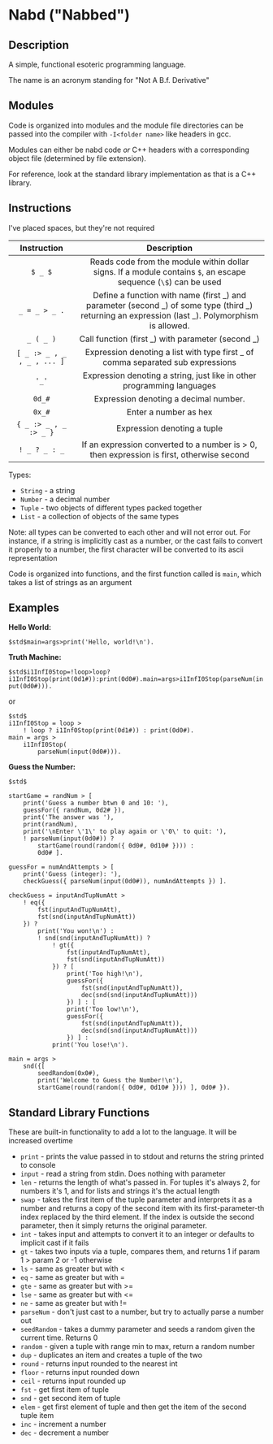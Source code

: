 # Nabd ("Nabbed")

## Description

A simple, functional esoteric programming language.

The name is an acronym standing for "Not A B.f. Derivative"

## Modules

Code is organized into modules and the module file directories can be passed into the compiler with `-I<folder name>` like headers in gcc.

Modules can either be nabd code *or* C++ headers with a corresponding object file (determined by file extension).

For reference, look at the standard library implementation as that is a C++ library.

## Instructions

I've placed spaces, but they're not required

| Instruction | Description |
|:-:|:-:|
| `$ _ $` | Reads code from the module within dollar signs. If a module contains `$`, an escape sequence (`\$`) can be used |
| `_ = _ > _ .` | Define a function with name (first \_) and parameter (second \_) of some type (third \_) returning an expression (last \_). Polymorphism is allowed. |
| `_ ( _ )` | Call function (first \_) with parameter (second \_) |
| `[ _ :> _ , _ , _ , ... ]` | Expression denoting a list with type first \_ of comma separated sub expressions |
| `'_'` | Expression denoting a string, just like in other programming languages |
| `0d_#` | Expression denoting a decimal number. |
| `0x_#` | Enter a number as hex |
| `{ _ :> _ , _ :> _ }` | Expression denoting a tuple |
| `! _ ? _ : _` | If an expression converted to a number is > 0, then expression is first, otherwise second

Types:
 - `String` - a string
 - `Number` - a decimal number
 - `Tuple` - two objects of different types packed together
 - `List` - a collection of objects of the same types

Note: all types can be converted to each other and will not error out. For instance, if a string is implicitly cast as a number, or the cast fails to convert it properly to a number, the first character will be converted to its ascii representation

Code is organized into functions, and the first function called is `main`, which takes a list of strings as an argument

## Examples

__Hello World:__

`$std$main=args>print('Hello, world!\n').`

__Truth Machine:__

`$std$i1InfI0Stop=!loop>loop?i1InfI0Stop(print(0d1#)):print(0d0#).main=args>i1InfI0Stop(parseNum(input(0d0#))).`

or

```
$std$
i1InfI0Stop = loop >
    ! loop ? i1Inf0Stop(print(0d1#)) : print(0d0#).
main = args >
    i1InfI0Stop(
        parseNum(input(0d0#))).
```

__Guess the Number:__

```
$std$

startGame = randNum > [
    print('Guess a number btwn 0 and 10: '),
    guessFor({ randNum, 0d2# }),
    print('The answer was '),
    print(randNum),
    print('\nEnter \'1\' to play again or \'0\' to quit: '),
    ! parseNum(input(0d0#)) ?
        startGame(round(random({ 0d0#, 0d10# }))) :
        0d0# ].

guessFor = numAndAttempts > [
    print('Guess (integer): '),
    checkGuess({ parseNum(input(0d0#)), numAndAttempts }) ].

checkGuess = inputAndTupNumAtt >
    ! eq({
        fst(inputAndTupNumAtt),
        fst(snd(inputAndTupNumAtt)) 
    }) ?
        print('You won!\n') :
        ! snd(snd(inputAndTupNumAtt)) ?
            ! gt({
                fst(inputAndTupNumAtt),
                fst(snd(inputAndTupNumAtt))
            }) ? [
                print('Too high!\n'),
                guessFor({
                    fst(snd(inputAndTupNumAtt)),
                    dec(snd(snd(inputAndTupNumAtt)))
                }) ] : [
                print('Too low!\n'),
                guessFor({
                    fst(snd(inputAndTupNumAtt)),
                    dec(snd(snd(inputAndTupNumAtt)))
                }) ] :
            print('You lose!\n').

main = args >
    snd({[
        seedRandom(0x0#),
        print('Welcome to Guess the Number!\n'),
        startGame(round(random({ 0d0#, 0d10# }))) ], 0d0# }).
```

## Standard Library Functions

These are built-in functionality to add a lot to the language.
It will be increased overtime

 - `print` - prints the value passed in to stdout and returns the string printed to console
 - `input` - read a string from stdin. Does nothing with parameter
 - `len` - returns the length of what's passed in. For tuples it's always 2, for numbers it's 1, and for lists and strings it's the actual length
 - `swap` - takes the first item of the tuple parameter and interprets it as a number and returns a copy of the second item with its first-parameter-th index replaced by the third element. If the index is outside the second parameter, then it simply returns the original parameter.
 - `int` - takes input and attempts to convert it to an integer or defaults to implicit cast if it fails
 - `gt` - takes two inputs via a tuple, compares them, and returns 1 if param 1 \> param 2 or -1 otherwise
 - `ls` - same as greater but with \<
 - `eq` - same as greater but with =
 - `gte` - same as greater but with \>=
 - `lse` - same as greater but with \<=
 - `ne` - same as greater but with !=
 - `parseNum` - don't just cast to a number, but try to actually parse a number out
 - `seedRandom` - takes a dummy parameter and seeds a random given the current time. Returns 0
 - `random` - given a tuple with range min to max, return a random number
 - `dup` - duplicates an item and creates a tuple of the two
 - `round` - returns input rounded to the nearest int
 - `floor` - returns input rounded down
 - `ceil` - returns input rounded up
 - `fst` - get first item of tuple
 - `snd` - get second item of tuple
 - `elem` - get first element of tuple and then get the item of the second tuple item
 - `inc` - increment a number
 - `dec` - decrement a number

